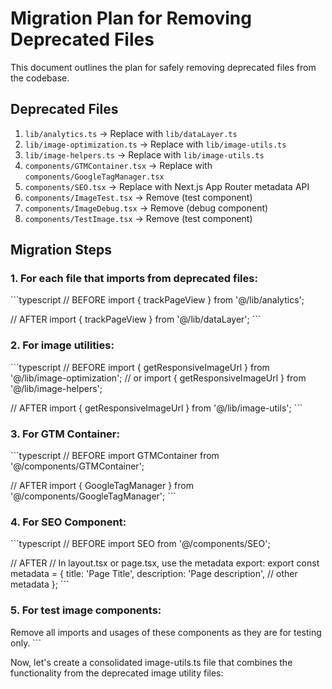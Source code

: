 # Migration Plan for Removing Deprecated Files

This document outlines the plan for safely removing deprecated files from the codebase.

## Deprecated Files

1. `lib/analytics.ts` → Replace with `lib/dataLayer.ts`
2. `lib/image-optimization.ts` → Replace with `lib/image-utils.ts`
3. `lib/image-helpers.ts` → Replace with `lib/image-utils.ts`
4. `components/GTMContainer.tsx` → Replace with `components/GoogleTagManager.tsx`
5. `components/SEO.tsx` → Replace with Next.js App Router metadata API
6. `components/ImageTest.tsx` → Remove (test component)
7. `components/ImageDebug.tsx` → Remove (debug component)
8. `components/TestImage.tsx` → Remove (test component)

## Migration Steps

### 1. For each file that imports from deprecated files:

\`\`\`typescript
// BEFORE
import { trackPageView } from '@/lib/analytics';

// AFTER
import { trackPageView } from '@/lib/dataLayer';
\`\`\`

### 2. For image utilities:

\`\`\`typescript
// BEFORE
import { getResponsiveImageUrl } from '@/lib/image-optimization';
// or
import { getResponsiveImageUrl } from '@/lib/image-helpers';

// AFTER
import { getResponsiveImageUrl } from '@/lib/image-utils';
\`\`\`

### 3. For GTM Container:

\`\`\`typescript
// BEFORE
import GTMContainer from '@/components/GTMContainer';

// AFTER
import { GoogleTagManager } from '@/components/GoogleTagManager';
\`\`\`

### 4. For SEO Component:

\`\`\`typescript
// BEFORE
import SEO from '@/components/SEO';

// AFTER
// In layout.tsx or page.tsx, use the metadata export:
export const metadata = {
  title: 'Page Title',
  description: 'Page description',
  // other metadata
};
\`\`\`

### 5. For test image components:

Remove all imports and usages of these components as they are for testing only.
\`\`\`

Now, let's create a consolidated image-utils.ts file that combines the functionality from the deprecated image utility files:
